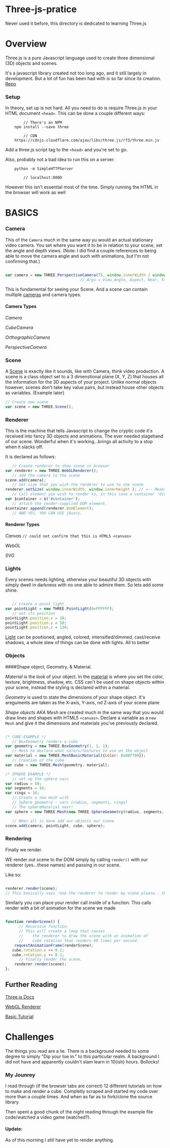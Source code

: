 # Three-js-pratice
Never used it before, this directory is dedicated to learning Three.js

# Overview

Three.js is a pure Javascript language used to create three dimensional (3D) objects and scenes.

It's a javascript library created not too long ago, and it still largely in development. But a lot of fun has been had with is so far since its creation. [Repo](https://github.com/mrdoob/three.js/)

### Setup

In theory, set up is not hard. All you need to do is require Three.js in your HTML document `<head>`. This can be done a couple different ways:

```
		// There's an NPM
	npm install --save three

		// CDN
	https://cdnjs.cloudflare.com/ajax/libs/three.js/r73/three.min.js

```

Add a three.js script tag to the `<head>` and you're set to go.

Also, probably not a bad idea to run this on a server:

```
	python -m SimpleHTTPServer

		// localhost:8000

```

However this isn't essential most of the time. Simply running the HTML in the browser will work as well

# BASICS

### Camera

This of the `Camera` much in the same way yu would an actual stationary video camera. You set where you want it to be in relation to your scene, set the angle and depth views. (Note: I did find a couple references to being able to move the camera angle and such with animations, but I'm not confirming that.)

```javascript

var camera = new THREE.PerspectiveCamera(75, window.innerWidth / window.innerHeight, 0.1, 1000);
                                 // Args = View_Angle, Aspect, Near, Far

```

This is fundamental for seeing your Scene. And a scene can contain multiple [cameras](http://threejs.org/docs/#Reference/Cameras/Camera) and camera types.


#### Camera Types

*Camera*

*CubeCamera*

*OrthographicCamera*

*PerspectiveCamera*


### Scene

A [Scene](http://threejs.org/docs/#Reference/Scenes/Scene) is exactly like it sounds, like with Camera, think video production. A scene is a class object set to a 3 dimenstional plane (X, Y, Z) that houses all the information for the 3D aspects of your project. Unlike normal objects however, scenes don't take key value pairs, but instead house other objects as variables. (Example later)

```javascript
// Create new scene
var scene = new THREE.Scene();
```


### Renderer

This is the machine that tells Javascript to change the cryptic code it's received into fancy 3D objects and animations. The ever needed stagehand of our scene. Wonderful when it's working...brings all activity to a stop when it slacks off.

It is declared as follows:

```javascript
   // Create renderer to show scene in browser
var renderer = new THREE.WebGLRenderer();
   // add the camera to the scene
scene.add(camera);
   // Set size that you wish the renderer to use to she scene
renderer.setSize( window.innerWidth, window.innerHeight ); // <-- Means full width of window
   // Call element you wish to render to, in this case a container 'div' (!bootstrap container)
var $container = $('#container');
   // attach the render-supplied DOM element.
$container.append(renderer.domElement);
   // AND YES, YOU CAN USE jQuery.
```

#### Renderer Types


*Canvas* `// could not confirm that this is HTML5 <canvas>`

*WebGL*

*SVG*


### Lights

Every scenes needs lighting, otherwise your beautiful 3D objects with simply dwell in darkness with no one able to admire them. So lets add some shine.

```javascript

   // create a point light
var pointLight = new THREE.PointLight(0xFFFFFF);
   // set its position
pointLight.position.x = 10;
pointLight.position.y = 50;
pointLight.position.z = 130;

```

[Light](http://threejs.org/docs/#Reference/Lights/Light) can be positioned, angled, colored, intensified/dimmed, cast/receive shadows, a whole slew of things can be done with lights. All to better

### Objects

####Shape object, Geometry, & Material.

*Material* is the look of your object. In the [material](http://threejs.org/docs/#Reference/Materials/Material) is where you set the color, texture, brightness, shadow, etc. CSS can't be used on shape objects within your scene, instead the styling is declared within a material.

*Geometry* is used to state the dimensions of your shape object. It's areguments are taken as the X-axis, Y-axis, nd Z-axis of your scene plane

*Shape objects AKA Mesh* are created much in the same way that you would draw lines and shapes with HTML5 `<canvas>`. Declare a variable as a `new Mesh` and give it the dimensions and materials you've previously declared.

```javascript

/* CUBE EXAMPLE */
   // BoxGeometry renders a cube
var geometry = new THREE.BoxGeometry(1, 1, 1);
   // Mesh to declare what colors/textures to use on the object
var material = new THREE.MeshBasicMaterial({color: 0x00ff00});
   // Creation of the cube
var cube = new THREE.Mesh(geometry, material);

/* SPHERE EXAMPLE */
   // set up the sphere vars
var radius = 50;
var segments = 16;
var rings = 16;
   // Create a new mesh with
   // Sphere geometry - vars (radius, segments, rings)
   // The sphereMaterial next!
var sphere = new THREE.Mesh(new THREE.SphereGeometry(radius, segments, rings), sphereMaterial);

   // When all is done add our objects our scene
scene.add(camera, pointLight, cube, sphere);   

```

### Rendering

Finally we render.

WE render out scene to the DOM simply by calling `render()` with our renderer (yes...these names) and passing in our scene.

Like so:

```javascript

renderer.render(scene);
// This basically says 'Use the renderer to render my scene please...thank you'

```
Similarly you can place your render call inside of a function. This calls render with a bit of animation for the scene we made

```javascript

function renderScene() {
      // Recursive function.
      // This will create a loop that causes
      //    the renderer to draw the scene with an animation of
      //    cube rotation that renders 60 times per second.
	requestAnimationFrame(renderScene);
   cube.rotation.x += 0.1;
   cube.rotation.y += 0.1;
      // Finally render the scene.
	renderer.render(scene);
};

```

## Further Reading

[Three.js Docs](http://threejs.org/docs/)

[WebGL Renderer](http://threejs.org/docs/#Reference/Renderers/WebGLRenderer)

[Basic Tutorial](http://threejs.org/docs/#Manual/Introduction/Creating_a_scene)


# Challenges

The things you read are a lie. There is a background needed to some degree to simply "Dip your toe in." to this particular realm. A background I did not have and apparently couldn't slam learn in 10(ish) hours. Bollocks!

### My Jounrey

I read through (if the browser tabs are correct) 12 different tutorials on how to make and render a cube. Completly scraped and started my code over more than a couple times. And when as far as to fork/clone the source library.

Then spent a good chunk of the night reading through the example file code/watched a video game (watched?).

#### Update:

As of this morning I still have yet to render anything.  
